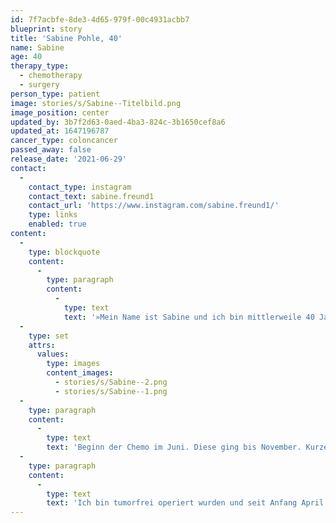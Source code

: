```yaml
---
id: 7f7acbfe-8de3-4d65-979f-00c4931acbb7
blueprint: story
title: 'Sabine Pohle, 40'
name: Sabine
age: 40
therapy_type:
  - chemotherapy
  - surgery
person_type: patient
image: stories/s/Sabine--Titelbild.png
image_position: center
updated_by: 3b7f2d63-0aed-4ba3-824c-3b1650cef8a6
updated_at: 1647196787
cancer_type: coloncancer
passed_away: false
release_date: '2021-06-29'
contact:
  -
    contact_type: instagram
    contact_text: sabine.freund1
    contact_url: 'https://www.instagram.com/sabine.freund1/'
    type: links
    enabled: true
content:
  -
    type: blockquote
    content:
      -
        type: paragraph
        content:
          -
            type: text
            text: '»Mein Name ist Sabine und ich bin mittlerweile 40 Jahre alt. Letztes Jahr im April fiel ich meinem Umfeld durch mein sehr merkwürdiges Verhalten auf. Ich war geistig nicht mehr anwesend, mir war alles egal, ich habe fast nichts mehr gegessen und hatte starke neurologische Ausfälle. Kurzerhand wurde ich mit dem Rettungswagen in die Klinik gebracht. Verdacht auf Depressionen. Da der Neurologe mit meinem Allgemeinzustand zufrieden war, ließ er ein MRT meines Kopfes machen. Dort fiel, wie Ärzte sagen, eine 5,4 cm große Raumförderung auf. Am darauffolgenden Morgen wurde ich in eine neurologische Spezialklinik gebracht. Wieder MRT, Untersuchungen. Ich war nicht mehr fähig alleine aufzustehen. Freitag dann Hirn-OP. Morgens um 6:30 Uhr ging es in den OP. Der Tag war wirklich weg. Samstag wurde ich wieder auf Normalstation gelegt und war wieder ganz die Alte. Durch die pathologische Untersuchung des Tumors wurde festgestellt, dass es sich in Wirklichkeit um eine Metastase handelte, welche vom Darm kam. Man gönnte mir vier Wochen Pause, dann kam die Darmspiegelung. Ab da ging alles sehr schnell. Ergebnis, Hausarzt, Onkologe, Krankenhaus mit Portanlage.'
  -
    type: set
    attrs:
      values:
        type: images
        content_images:
          - stories/s/Sabine--2.png
          - stories/s/Sabine--1.png
  -
    type: paragraph
    content:
      -
        type: text
        text: 'Beginn der Chemo im Juni. Diese ging bis November. Kurze Pause bis Anfang Januar. Dann folgte am 5. Januar die nächste große Operation. Diese verlief gut und mit fast vier Stunden auch relativ zügig. Doch in den darauffolgenden Tagen ging es mir immer schlechter. Am Samstag wurde ich wieder in den OP gebracht, nur mal kurz nachschauen. Erst 2,5 Wochen später wurde ich wieder wach. In der Zwischenzeit wurde ich neun Mal operiert, hatte eine Sepsis, Lungenentzündung, meine Nieren arbeiteten nicht mehr. Meine Anastomosenaht hielt nicht. Zwei Tage später wurde ich wieder zugenäht. Mein Bauch wurde in der Zeit als ich Koma lag von einem Schwamm, Folie und Vac Gerät zusammen gehalten. Die Regeneration nach der Operation dauerte einige Wochen. In der Zeit wurde ich von meiner Mutter versorgt und umsorgt.'
  -
    type: paragraph
    content:
      -
        type: text
        text: 'Ich bin tumorfrei operiert wurden und seit Anfang April wieder in Chemotherapie. Ziel ist es, falls noch Zellen im Körper sind, diese unschädlich zu machen. Bis hierher war es schon ein langer, anstrengender und weiter Weg. Aber aufgeben ist nicht. 💪«'
---
```

